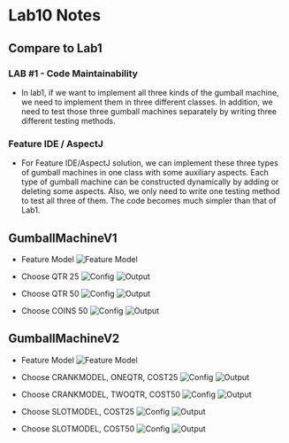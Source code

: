 # Lab10 Notes

## Compare to Lab1

### LAB #1 - Code Maintainability
* In lab1, if we want to implement all three kinds of the gumball machine, we need to implement them in three different classes. In addition, we need to test those three gumball machines separately by writing three different testing methods.

### Feature IDE / AspectJ
* For Feature IDE/AspectJ solution, we can implement these three types of gumball machines in one class with some auxiliary aspects. Each type of gumball machine can be constructed dynamically by adding or deleting some aspects. Also, we only need to write one testing method to test all three of them. The code becomes much simpler than that of Lab1.

## GumballMachineV1 

* Feature Model
![Feature Model](./Screenshots/GumballMachineV1/Feature_Model.png)

* Choose QTR 25
![Config](./Screenshots/GumballMachineV1/Feature_Model_Configs_QTR25.png)
![Output](./Screenshots/GumballMachineV1/Output_QTR25.png)

* Choose QTR 50
![Config](./Screenshots/GumballMachineV1/Feature_Model_Configs_QTR50.png)
![Output](./Screenshots/GumballMachineV1/Output_QTR50.png)

* Choose COINS 50
![Config](./Screenshots/GumballMachineV1/Feature_Model_Configs_COINS50.png)
![Output](./Screenshots/GumballMachineV1/Output_COINS50.png)

## GumballMachineV2

* Feature Model
![Feature Model](./Screenshots/GumballMachineV2/Feature_Model.png)

* Choose CRANKMODEL, ONEQTR, COST25
![Config](./Screenshots/GumballMachineV2/Feature_Model_Configs_CRANKMODEL_ONEQTR_COST25.png)
![Output](./Screenshots/GumballMachineV2/Output_CRANKMODEL_ONEQTR_COST25.png)

* Choose CRANKMODEL, TWOQTR, COST50
![Config](./Screenshots/GumballMachineV2/Feature_Model_Configs_CRANKMODEL_TWOQTR_COST50.png)
![Output](./Screenshots/GumballMachineV2/Output_CRANKMODEL_TWOQTR_COST50.png)

* Choose SLOTMODEL, COST25
![Config](./Screenshots/GumballMachineV2/Feature_Model_Configs_SLOTMODEL_COST25.png)
![Output](./Screenshots/GumballMachineV2/Output_SLOTMODEL_COST25.png)

* Choose SLOTMODEL, COST50
![Config](./Screenshots/GumballMachineV2/Feature_Model_Configs_SLOTMODEL_COST50.png)
![Output](./Screenshots/GumballMachineV2/Output_SLOTMODEL_COST50.png)
